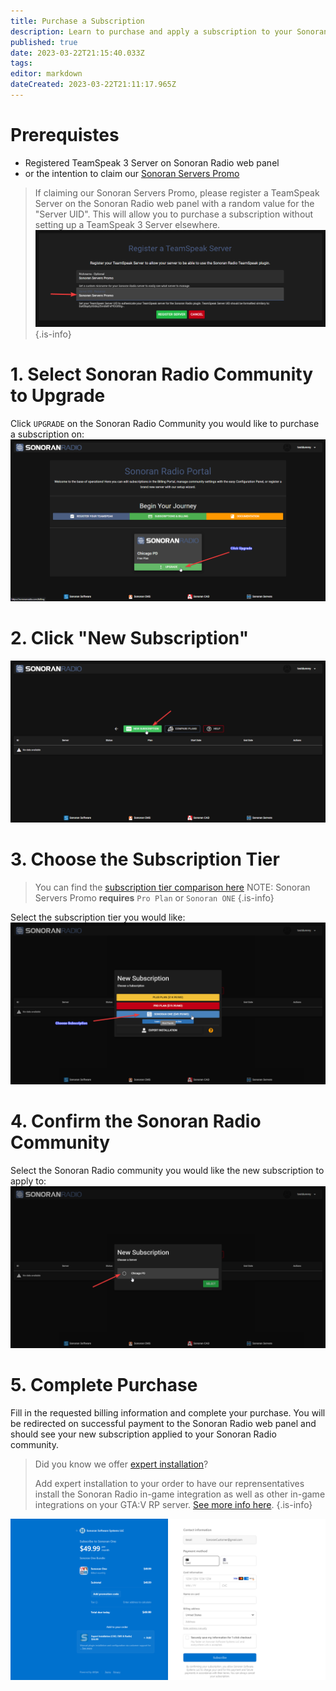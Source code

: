 ```yaml
---
title: Purchase a Subscription
description: Learn to purchase and apply a subscription to your Sonoran Radio Community
published: true
date: 2023-03-22T21:15:40.033Z
tags: 
editor: markdown
dateCreated: 2023-03-22T21:11:17.965Z
---
```


# Prerequistes
- Registered TeamSpeak 3 Server on Sonoran Radio web panel 
- or the intention to claim our [Sonoran Servers Promo](/pricing/free-teamspeak-promo)

> If claiming our Sonoran Servers Promo, please register a TeamSpeak Server on the Sonoran Radio web panel with a random value for the "Server UID". This will allow you to purchase a subscription without setting up a TeamSpeak 3 Server elsewhere.
![Random Server UID Exmaple](/tutorials/how-to-purchase/randomuid.png)
{.is-info}

# 1. Select Sonoran Radio Community to Upgrade
Click `UPGRADE` on the Sonoran Radio Community you would like to purchase a subscription on:
![Click Upgrade Example](/tutorials/how-to-purchase/1-clickupgrade.png)

# 2. Click "New Subscription"
![Click New Subscription Example](/tutorials/how-to-purchase/2-newsub.png)

# 3. Choose the Subscription Tier
> You can find the [subscription tier comparison here](https://sonoranradio.com/pricing)
> NOTE: Sonoran Servers Promo **requires** `Pro Plan` or `Sonoran ONE`
{.is-info}

Select the subscription tier you would like:
![Choose Subscription Tier Example](/tutorials/how-to-purchase/3-choosesublevel.png)

# 4. Confirm the Sonoran Radio Community
Select the Sonoran Radio community you would like the new subscription to apply to:
![Confirm Community Selection Example](/tutorials/how-to-purchase/4-choosecommunity.png)

# 5. Complete Purchase
Fill in the requested billing information and complete your purchase. You will be redirected on successful payment to the Sonoran Radio web panel and should see your new subscription applied to your Sonoran Radio community.
> Did you know we offer [expert installation](/pricing/discounts-and-offers#what-is-expert-installation)? 
>
> Add expert installation to your order to have our reprensentatives install the Sonoran Radio in-game integration as well as other in-game integrations on your GTA:V RP server. [See more info here](/pricing/discounts-and-offers#what-is-expert-installation).
{.is-info}

![Checkout Page Example](/tutorials/how-to-purchase/5-paymentinfo.png)